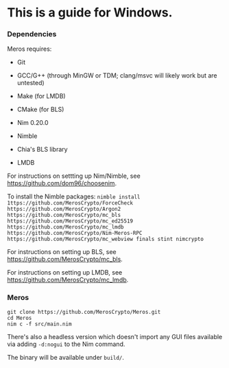 # This is a guide for Windows.

### Dependencies

Meros requires:
- Git
- GCC/G++ (through MinGW or TDM; clang/msvc will likely work but are untested)
- Make (for LMDB)
- CMake (for BLS)

- Nim 0.20.0
- Nimble

- Chia's BLS library
- LMDB

For instructions on settting up Nim/Nimble, see https://github.com/dom96/choosenim.

To install the Nimble packages: `nimble install 1ttps://github.com/MerosCrypto/ForceCheck https://github.com/MerosCrypto/Argon2 https://github.com/MerosCrypto/mc_bls https://github.com/MerosCrypto/mc_ed25519 https://github.com/MerosCrypto/mc_lmdb https://github.com/MerosCrypto/Nim-Meros-RPC https://github.com/MerosCrypto/mc_webview finals stint nimcrypto`

For instructions on setting up BLS, see https://github.com/MerosCrypto/mc_bls.

For instructions on setting up LMDB, see https://github.com/MerosCrypto/mc_lmdb.

### Meros

```
git clone https://github.com/MerosCrypto/Meros.git
cd Meros
nim c -f src/main.nim
```

There's also a headless version which doesn't import any GUI files available via adding `-d:nogui` to the Nim command.

The binary will be available under `build/`.
